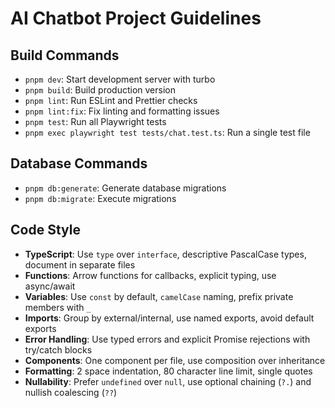 # AI Chatbot Project Guidelines

## Build Commands

- `pnpm dev`: Start development server with turbo
- `pnpm build`: Build production version
- `pnpm lint`: Run ESLint and Prettier checks
- `pnpm lint:fix`: Fix linting and formatting issues
- `pnpm test`: Run all Playwright tests
- `pnpm exec playwright test tests/chat.test.ts`: Run a single test file

## Database Commands

- `pnpm db:generate`: Generate database migrations
- `pnpm db:migrate`: Execute migrations

## Code Style

- **TypeScript**: Use `type` over `interface`, descriptive PascalCase types, document in separate files
- **Functions**: Arrow functions for callbacks, explicit typing, use async/await
- **Variables**: Use `const` by default, `camelCase` naming, prefix private members with `_`
- **Imports**: Group by external/internal, use named exports, avoid default exports
- **Error Handling**: Use typed errors and explicit Promise rejections with try/catch blocks
- **Components**: One component per file, use composition over inheritance
- **Formatting**: 2 space indentation, 80 character line limit, single quotes
- **Nullability**: Prefer `undefined` over `null`, use optional chaining (`?.`) and nullish coalescing (`??`)
